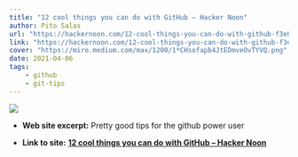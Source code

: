 ```yaml
---
title: "12 cool things you can do with GitHub – Hacker Noon"
author: Pito Salas
url: "https://hackernoon.com/12-cool-things-you-can-do-with-github-f3e0424cf2f0" 
link: "https://hackernoon.com/12-cool-things-you-can-do-with-github-f3e0424cf2f0" 
cover: "https://miro.medium.com/max/1200/1*CHsofapb4JtEDmveOvTYVQ.png" 
date: 2021-04-06
tags:
    - github
    - git-tips
---
```

<img class="cover" src=https://miro.medium.com/max/1200/1*CHsofapb4JtEDmveOvTYVQ.png>



* **Web site excerpt:** Pretty good tips for the github power user

* **Link to site:** **[12 cool things you can do with GitHub – Hacker Noon](https://hackernoon.com/12-cool-things-you-can-do-with-github-f3e0424cf2f0)**
